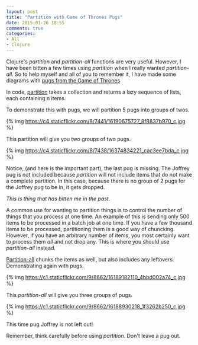 ```yaml
---
layout: post
title: "Partition with Game of Thrones Pugs"
date: 2015-01-26 18:55
comments: true
categories:
- All
- Clojure
---
```


Clojure's _partition_ and _partition-all_ functions are very useful.
However, I have been bitten a few times using _partition_ when I
really wanted _partition-all_.  So to help myself and all of you to
remember it, I have made some diagrams with [pugs from the Game of Thrones](http://www.designswan.com/archives/the-pugs-of-westeros-cute-pugs-dressed-up-like-characters-in-game-of-thrones.html)

In code, [partition](http://clojuredocs.org/clojure.core/partition) takes a collection and returns a lazy sequence of
lists, each containing n items.

To demonstrate this with pugs, we will partition 5 pugs into groups of
twos.

{% img https://c4.staticflickr.com/8/7441/16190675727_8f8837b970_c.jpg %}


This partition will give you two groups of two pugs.

{% img https://c4.staticflickr.com/8/7438/16374834221_cac3ee7bda_c.jpg %}

Notice, (and here is the important part), the last pug is missing.  The Joffrey pug is not included because _partition_ will not include items that do not make a complete partition.  In this case, because there is no group of 2 pugs for the Joffrey pug to be in, it gets dropped.

_This is thing that has bitten me in the past._

A common use for wanting to partition things is to control the number
of things that you process at one time.  An example of this is sending only 500 items to be processed in a batch job at one time.  If you have a few thousand items to be processed, partitioning them is a good way of chuncking.  However, if you have an arbitrary number of items, you most certainly want to process them _all_ and not drop any.  This is where you should use _partition-all_ instead.

[Partition-all](http://clojuredocs.org/clojure.core/partition-all) chunks the items as well, but also includes any leftovers.  Demonstrating again with pugs.

{% img https://c1.staticflickr.com/9/8662/16189182110_4bbd002a74_c.jpg %}

This _partition-all_ will give you three groups of pugs.

{% img https://c1.staticflickr.com/9/8662/16188930218_1f3262b250_c.jpg %}

This time pug Joffrey is not left out!


Remember, think carefully before using _partition_.  Don't leave a pug out.



